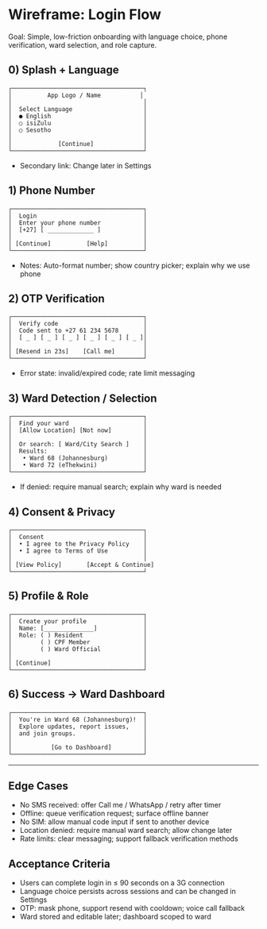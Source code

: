 # Wireframe: Login Flow

Goal: Simple, low-friction onboarding with language choice, phone verification, ward selection, and role capture.

## 0) Splash + Language

```
┌─────────────────────────────────────┐
│          App Logo / Name           │
│                                     │
│  Select Language                    │
│  ● English                          │
│  ○ isiZulu                          │
│  ○ Sesotho                          │
│                                     │
│             [Continue]              │
└─────────────────────────────────────┘
```

- Secondary link: Change later in Settings

## 1) Phone Number

```
┌─────────────────────────────────────┐
│  Login                              │
│  Enter your phone number            │
│  [+27] [ _____________ ]            │
│                                     │
│ [Continue]          [Help]          │
└─────────────────────────────────────┘
```

- Notes: Auto-format number; show country picker; explain why we use phone

## 2) OTP Verification

```
┌─────────────────────────────────────┐
│  Verify code                        │
│  Code sent to +27 61 234 5678       │
│  [ _ ] [ _ ] [ _ ] [ _ ] [ _ ] [ _ ]│
│                                     │
│ [Resend in 23s]    [Call me]        │
└─────────────────────────────────────┘
```

- Error state: invalid/expired code; rate limit messaging

## 3) Ward Detection / Selection

```
┌─────────────────────────────────────┐
│  Find your ward                     │
│  [Allow Location] [Not now]         │
│                                     │
│  Or search: [ Ward/City Search ]    │
│  Results:                           │
│   • Ward 68 (Johannesburg)          │
│   • Ward 72 (eThekwini)             │
└─────────────────────────────────────┘
```

- If denied: require manual search; explain why ward is needed

## 4) Consent & Privacy

```
┌─────────────────────────────────────┐
│  Consent                            │
│  • I agree to the Privacy Policy    │
│  • I agree to Terms of Use          │
│                                     │
│ [View Policy]       [Accept & Continue]
└─────────────────────────────────────┘
```

## 5) Profile & Role

```
┌─────────────────────────────────────┐
│  Create your profile                │
│  Name: [______________]             │
│  Role: ( ) Resident                 │
│        ( ) CPF Member               │
│        ( ) Ward Official            │
│                                     │
│ [Continue]                          │
└─────────────────────────────────────┘
```

## 6) Success → Ward Dashboard

```
┌─────────────────────────────────────┐
│  You're in Ward 68 (Johannesburg)!  │
│  Explore updates, report issues,    │
│  and join groups.                   │
│                                     │
│           [Go to Dashboard]         │
└─────────────────────────────────────┘
```

---

## Edge Cases
- No SMS received: offer Call me / WhatsApp / retry after timer
- Offline: queue verification request; surface offline banner
- No SIM: allow manual code input if sent to another device
- Location denied: require manual ward search; allow change later
- Rate limits: clear messaging; support fallback verification methods

## Acceptance Criteria
- Users can complete login in ≤ 90 seconds on a 3G connection
- Language choice persists across sessions and can be changed in Settings
- OTP: mask phone, support resend with cooldown; voice call fallback
- Ward stored and editable later; dashboard scoped to ward

